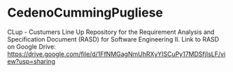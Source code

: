 # CedenoCummingPugliese
CLup - Custumers Line Up
Repository for the Requirement Analysis and Specification Document (RASD) for Software Engineering II.
Link to RASD on Google Drive: https://drive.google.com/file/d/1FfNMGagNmUhRXyYISCuPy17MDSfjIsLF/view?usp=sharing
